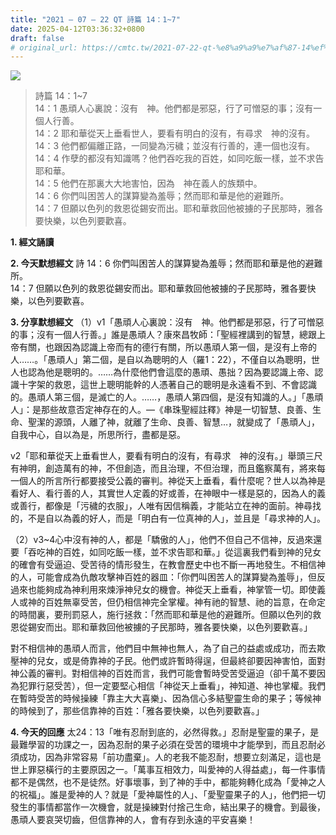 ```yaml
---
title: "2021 – 07 – 22 QT 詩篇 14：1~7"
date: 2025-04-12T03:36:32+0800
draft: false
# original_url: https://cmtc.tw/2021-07-22-qt-%e8%a9%a9%e7%af%87-14%ef%bc%9a17
---
```


![](/images/qt.jpg)
> 詩篇 14：1\~7  
> 14：1 愚頑人心裏說：沒有　神。他們都是邪惡，行了可憎惡的事；沒有一個人行善。  
> 14：2 耶和華從天上垂看世人，要看有明白的沒有，有尋求　神的沒有。  
> 14：3 他們都偏離正路，一同變為污穢；並沒有行善的，連一個也沒有。  
> 14：4 作孽的都沒有知識嗎？他們吞吃我的百姓，如同吃飯一樣，並不求告耶和華。  
> 14：5 他們在那裏大大地害怕，因為　神在義人的族類中。  
> 14：6 你們叫困苦人的謀算變為羞辱；然而耶和華是他的避難所。  
> 14：7 但願以色列的救恩從錫安而出。耶和華救回他被擄的子民那時，雅各要快樂，以色列要歡喜。

**1. 經文誦讀**

**2.  今天默想經文**
詩 14：6 你們叫困苦人的謀算變為羞辱；然而耶和華是他的避難所。  
14：7 但願以色列的救恩從錫安而出。耶和華救回他被擄的子民那時，雅各要快樂，以色列要歡喜。

**3. 分享默想經文**
（1）v1「愚頑人心裏說：沒有　神。他們都是邪惡，行了可憎惡的事；沒有一個人行善。」誰是愚頑人？康來昌牧師：「聖經裡講到的智慧，總跟上帝有關，也跟因為認識上帝而有的德行有關，所以愚頑人第一個，是沒有上帝的人……。「愚頑人」第二個，是自以為聰明的人（羅1：22），不僅自以為聰明，世人也認為他是聰明的。……為什麼他們會這麼的愚頑、愚拙？因為要認識上帝、認識十字架的救恩，這世上聰明能幹的人憑著自己的聰明是永遠看不到、不會認識的。愚頑人第三個，是滅亡的人。……，愚頑人第四個，是沒有知識的人。」「愚頑人」：是那些故意否定神存在的人。—《串珠聖經註釋》神是一切智慧、良善、生命、聖潔的源頭，人離了神，就離了生命、良善、智慧…，就變成了「愚頑人」，自我中心，自以為是，所思所行，盡都是惡。

v2「耶和華從天上垂看世人，要看有明白的沒有，有尋求　神的沒有。」舉頭三尺有神明，創造萬有的神，不但創造，而且治理，不但治理，而且鑑察萬有，將來每一個人的所言所行都要接受公義的審判。神從天上垂看，看什麼呢？世人以為神是看好人、看行善的人，其實世人定義的好或善，在神眼中一樣是惡的，因為人的義或善行，都像是「污穢的衣服」，人唯有因信稱義，才能站立在神的面前。神尋找的，不是自以為義的好人，而是「明白有一位真神的人」，並且是「尋求神的人」。

（2）v3\~4心中沒有神的人，都是「驕傲的人」，他們不但自己不信神，反過來還要「吞吃神的百姓，如同吃飯一樣，並不求告耶和華。」從這裏我們看到神的兒女的確會有受逼迫、受苦待的情形發生，在教會歷史中也不斷一再地發生。不相信神的人，可能會成為仇敵攻擊神百姓的器皿：「你們叫困苦人的謀算變為羞辱」，但反過來也能夠成為神利用來煉淨神兒女的機會。神從天上垂看，神掌管一切。即使義人或神的百姓無辜受苦，但仍相信神完全掌權。神有祂的智慧、祂的旨意，在命定的時間裏，要刑罰惡人，施行拯救：「然而耶和華是他的避難所。但願以色列的救恩從錫安而出。耶和華救回他被擄的子民那時，雅各要快樂，以色列要歡喜。」

對不相信神的愚頑人而言，他們目中無神也無人，為了自己的益處或成功，而去欺壓神的兒女，或是倚靠神的子民。他們或許暫時得逞，但最終卻要因神害怕，面對神公義的審判。對相信神的百姓而言，我們可能會暫時受苦受逼迫（卻千萬不要因為犯罪行惡受苦），但一定要堅心相信「神從天上垂看」，神知道、神也掌權。我們在暫時受苦的時候操練「靠主大大喜樂」、因為信心多結聖靈生命的果子；等候神的時候到了，那些信靠神的百姓：「雅各要快樂，以色列要歡喜。」

**4. 今天的回應**
太24：13「唯有忍耐到底的，必然得救。」忍耐是聖靈的果子，是最難學習的功課之一，因為忍耐的果子必須在受苦的環境中才能學到，而且忍耐必須成功，因為非常容易「前功盡棄」。人的老我不能忍耐，想要立刻滿足，這也是世上罪惡橫行的主要原因之一。「萬事互相效力，叫愛神的人得益處」，每一件事情都不是偶然，也不是徒然。好事壞事，到了神的手中，都能夠轉化成為「愛神之人的祝福」。誰是愛神的人？就是「愛神屬性的人」、「愛聖靈果子的人」，他們把一切發生的事情都當作一次機會，就是操練對付捨己生命，結出果子的機會。到最後，愚頑人要哀哭切齒，但信靠神的人，會有存到永遠的平安喜樂！
